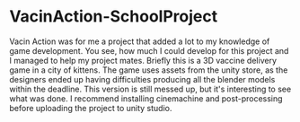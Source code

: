 # VacinAction-SchoolProject
Vacin Action was for me a project that added a lot to my knowledge of game development. You see, how much I could develop for this project and I managed to help my project mates.  Briefly this is a 3D vaccine delivery game in a city of kittens. The game uses assets from the unity store, as the designers ended up having difficulties producing all the blender models within the deadline. This version is still messed up, but it's interesting to see what was done. I recommend installing cinemachine and post-processing before uploading the project to unity studio.
